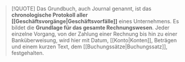 >[!QUOTE]
>Das Grundbuch, auch Journal genannt, ist das **chronologische Protokoll aller [[Geschäftsvorgänge|Geschäftsvorfälle]]** eines Unternehmens. Es bildet die **Grundlage für das gesamte Rechnungswesen**. Jeder einzelne Vorgang, von der Zahlung einer Rechnung bis hin zu einer Banküberweisung, wird hier mit Datum, [[Konto|Konten]], Beträgen und einem kurzen Text, dem [[Buchungssätze|Buchungssatz]], festgehalten.